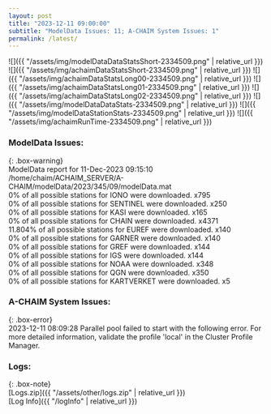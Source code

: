 ```yaml
---
layout: post
title: "2023-12-11 09:00:00"
subtitle: "ModelData Issues: 11; A-CHAIM System Issues: 1"
permalink: /latest/
---
```


![]({{ "/assets/img/modelDataDataStatsShort-2334509.png" | relative_url }})
![]({{ "/assets/img/achaimDataStatsShort-2334509.png" | relative_url }})
![]({{ "/assets/img/achaimDataStatsLong00-2334509.png" | relative_url }})
![]({{ "/assets/img/achaimDataStatsLong01-2334509.png" | relative_url }})
![]({{ "/assets/img/achaimDataStatsLong02-2334509.png" | relative_url }})
![]({{ "/assets/img/modelDataDataStats-2334509.png" | relative_url }})
![]({{ "/assets/img/modelDataStationStats-2334509.png" | relative_url }})
![]({{ "/assets/img/achaimRunTime-2334509.png" | relative_url }})


### ModelData Issues:  
  
{: .box-warning}  
 ModelData report for 11-Dec-2023 09:15:10   
 /home/chaim/ACHAIM_SERVER/A-CHAIM/modelData/2023/345/09/modelData.mat   
 0% of all possible stations for IONO were downloaded. x795   
 0% of all possible stations for SENTINEL were downloaded. x250   
 0% of all possible stations for KASI were downloaded. x165   
 0% of all possible stations for CHAIN were downloaded. x4371   
 11.804% of all possible stations for EUREF were downloaded. x140   
 0% of all possible stations for GARNER were downloaded. x140   
 0% of all possible stations for GREF were downloaded. x144   
 0% of all possible stations for IGS were downloaded. x144   
 0% of all possible stations for NOAA were downloaded. x348   
 0% of all possible stations for QGN were downloaded. x350   
 0% of all possible stations for KARTVERKET were downloaded. x5   
  
### A-CHAIM System Issues:  
  
{: .box-error}  
2023-12-11 08:09:28 Parallel pool failed to start with the following error. For more detailed information, validate the profile 'local' in the Cluster Profile Manager.  

### Logs:  
  
{: .box-note}  
[Logs.zip]({{ "/assets/other/logs.zip" | relative_url }})  
[Log Info]({{ "/logInfo" | relative_url }})  
